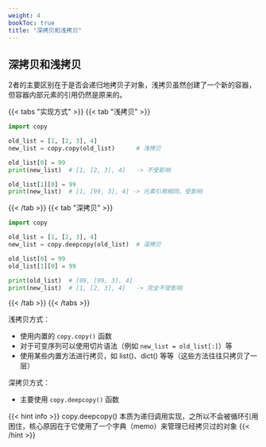 ```yaml
---
weight: 4
bookToc: true
title: "深拷贝和浅拷贝"
---
```


## 深拷贝和浅拷贝

2者的主要区别在于是否会递归地拷贝子对象，浅拷贝虽然创建了一个新的容器，但容器内部元素的引用仍然是原来的。

{{< tabs "实现方式" >}}
{{< tab "浅拷贝" >}}
```python
import copy

old_list = [1, [2, 3], 4]
new_list = copy.copy(old_list)      # 浅拷贝

old_list[0] = 99
print(new_list)  # [1, [2, 3], 4]   -> 不受影响

old_list[1][0] = 99
print(new_list)  # [1, [99, 3], 4] -> 元素引用相同，受影响
```
{{< /tab >}}
{{< tab "深拷贝" >}}
```python
import copy

old_list = [1, [2, 3], 4]
new_list = copy.deepcopy(old_list)  # 深拷贝

old_list[0] = 99
old_list[1][0] = 99

print(old_list)  # [99, [99, 3], 4]
print(new_list)  # [1, [2, 3], 4]   -> 完全不受影响
```
{{< /tab >}}
{{< /tabs >}}

浅拷贝方式：
- 使用内置的 `copy.copy()` 函数
- 对于可变序列可以使用切片语法（例如 `new_list = old_list[:]`）等
- 使用某些内置方法进行拷贝，如 list()、dict() 等等（这些方法往往只拷贝了一层）

深拷贝方式：
- 主要使用 `copy.deepcopy()` 函数

{{< hint info >}}
copy.deepcopy() 本质为递归调用实现，之所以不会被循环引用困住，核心原因在于它使用了一个字典（memo）来管理已经拷贝过的对象
{{< /hint >}}